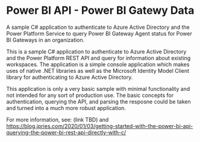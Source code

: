 # Power BI API - Power BI Gatewy Data
A sample C# application to authenticate to Azure Active Directory and the Power Platform Service to query Power BI Gateway Agent status for Power BI Gateways in an organization.

This is a sample C# application to authenticate to Azure Active Directory and the Power Platform REST API and query for information about existing workspaces. The application is a simple console application which makes uses of native .NET libraries as well as the Microsoft Identity Model Client library for authenticating to Azure Active Directory.

This application is only a very basic sample with minimal functionality and not intended for any sort of production use. The basic concepts for authentication, querying the API, and parsing the resposne could be taken and turned into a much more robust application.

For more information, see: (link TBD)
and https://blog.jpries.com/2020/01/03/getting-started-with-the-power-bi-api-querying-the-power-bi-rest-api-directly-with-c/
